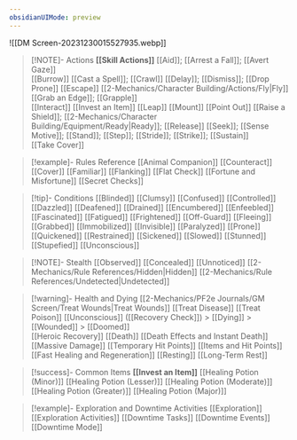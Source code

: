 ```yaml
---
obsidianUIMode: preview
---
```

![[DM Screen-20231230015527935.webp]]
> [!NOTE]- Actions
> **[[Skill Actions]]** 
> [[Aid]]; [[Arrest a Fall]]; [[Avert Gaze]]  
> [[Burrow]] 
> [[Cast a Spell]]; [[Crawl]] 
> [[Delay]]; [[Dismiss]]; [[Drop Prone]] 
> [[Escape]] 
> [[2-Mechanics/Character Building/Actions/Fly|Fly]] 
> [[Grab an Edge]]; [[Grapple]]  
> [[Interact]] 
> [[Invest an Item]] 
> [[Leap]] 
> [[Mount]] 
> [[Point Out]] 
> [[Raise a Shield]]; [[2-Mechanics/Character Building/Equipment/Ready|Ready]]; [[Release]] 
> [[Seek]]; [[Sense Motive]]; [[Stand]]; [[Step]]; [[Stride]]; [[Strike]]; [[Sustain]]  
> [[Take Cover]]

> [!example]- Rules Reference
> [[Animal Companion]] 
> [[Counteract]] 
> [[Cover]] 
> [[Familiar]] 
> [[Flanking]] 
> [[Flat Check]] 
> [[Fortune and Misfortune]] 
> [[Secret Checks]] 

> [!tip]- Conditions
> [[Blinded]] 
> [[Clumsy]] 
> [[Confused]] 
> [[Controlled]] 
> [[Dazzled]] 
> [[Deafened]] 
> [[Drained]] 
> [[Encumbered]] 
> [[Enfeebled]] 
> [[Fascinated]] 
> [[Fatigued]] 
> [[Frightened]] 
> [[Off-Guard]] 
> [[Fleeing]] 
> [[Grabbed]] 
> [[Immobilized]] 
> [[Invisible]] 
> [[Paralyzed]] 
> [[Prone]] 
> [[Quickened]] 
> [[Restrained]] 
> [[Sickened]] 
> [[Slowed]] 
> [[Stunned]] 
> [[Stupefied]] 
> [[Unconscious]] 

> [!NOTE]- Stealth
> [[Observed]] 
> [[Concealed]] 
> [[Unnoticed]] 
> [[2-Mechanics/Rule References/Hidden|Hidden]] 
> [[2-Mechanics/Rule References/Undetected|Undetected]] 

> [!warning]- Health and Dying
> [[2-Mechanics/PF2e Journals/GM Screen/Treat Wounds|Treat Wounds]] 
> [[Treat Disease]] 
> [[Treat Poison]] 
> [[Unconscious]] ([[Recovery Check]]) > [[Dying]] > [[Wounded]] > [[Doomed]]  
> [[Heroic Recovery]] 
> [[Death]] 
> [[Death Effects and Instant Death]] 
> [[Massive Damage]] 
> [[Temporary Hit Points]] 
> [[Items and Hit Points]] 
> [[Fast Healing and Regeneration]] 
> [[Resting]] 
> [[Long-Term Rest]] 

> [!success]- Common Items
> **[[Invest an Item]]** 
> [[Healing Potion (Minor)]] 
> [[Healing Potion (Lesser)]] 
> [[Healing Potion (Moderate)]]
> [[Healing Potion (Greater)]] 
> [[Healing Potion (Major)]] 

> [!example]- Exploration and Downtime Activities
> [[Exploration]] 
> [[Exploration Activities]] 
> [[Downtime Tasks]] 
> [[Downtime Events]] 
> [[Downtime Mode]]
